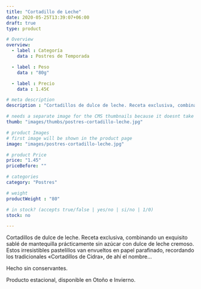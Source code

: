 ```yaml
---
title: "Cortadillo de Leche"
date: 2020-05-25T13:39:07+06:00
draft: true
type: product

# Overview
overview:
  - label : Categoría
    data : Postres de Temporada

  - label : Peso
    data : "80g"

  - label : Precio
    data : 1.45€

# meta description
description : "Cortadillos de dulce de leche. Receta exclusiva, combinando un exquisito sablé de mantequilla prácticamente sin azúcar con dulce de leche cremoso."

# needs a separate image for the CMS thumbnails because it doesnt take arrays (slideshow images)
thumb: "images/thumbs/postres-cortadillo-leche.jpg"

# product Images
# first image will be shown in the product page
image: "images/postres-cortadillo-leche.jpg"

# product Price
price: "1.45"
priceBefore: ""

# categories
category: "Postres"

# weight
productWeight : "80"

# in stock? (accepts true/false | yes/no | si/no | 1/0)
stock: no

---
```

Cortadillos de dulce de leche. Receta exclusiva, combinando un exquisito sablé de mantequilla prácticamente sin azúcar con dulce de leche cremoso. Estos irresistibles pastelillos van envueltos en papel parafinado, recordando los tradicionales «Cortadillos de Cidra», de ahí el nombre…

Hecho sin conservantes.

Producto estacional, disponible en Otoño e Invierno.
